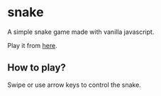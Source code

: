 # snake
A simple snake game made with vanilla javascript.

Play it from [here](https://akshy3.github.io/snake/). 

## How to play?
Swipe or use arrow keys to control the snake. 

